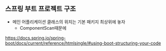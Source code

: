 ## 스프링 부트 프로젝트 구조
- 메인 어플리케이션 클래스의 위치는 기본 패키지 최상위에 놓자
  - ComponentScan때문에

https://docs.spring.io/spring-boot/docs/current/reference/htmlsingle/#using-boot-structuring-your-code
